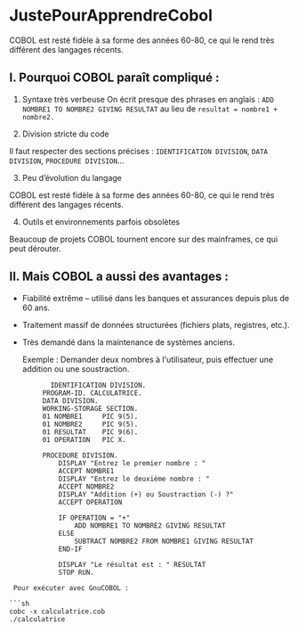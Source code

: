 # JustePourApprendreCobol
COBOL est resté fidèle à sa forme des années 60-80, ce qui le rend très différent des langages récents.

## I. Pourquoi COBOL paraît compliqué :

1. Syntaxe très verbeuse 
On écrit presque des phrases en anglais : `ADD NOMBRE1 TO NOMBRE2 GIVING RESULTAT` au lieu de `resultat = nombre1 + nombre2.`

2. Division stricte du code

Il faut respecter des sections précises : `IDENTIFICATION DIVISION`, `DATA DIVISION`, `PROCEDURE DIVISION`…

3. Peu d’évolution du langage

COBOL est resté fidèle à sa forme des années 60-80, ce qui le rend très différent des langages récents.

4. Outils et environnements parfois obsolètes

Beaucoup de projets COBOL tournent encore sur des mainframes, ce qui peut dérouter.

## II. Mais COBOL a aussi des avantages :
* Fiabilité extrême – utilisé dans les banques et assurances depuis plus de 60 ans.
* Traitement massif de données structurées (fichiers plats, registres, etc.).
* Très demandé dans la maintenance de systèmes anciens.

  Exemple : Demander deux nombres à l'utilisateur, puis effectuer une addition ou une soustraction.
  
  ```cobol
         IDENTIFICATION DIVISION.
       PROGRAM-ID. CALCULATRICE.
       DATA DIVISION.
       WORKING-STORAGE SECTION.
       01 NOMBRE1     PIC 9(5).
       01 NOMBRE2     PIC 9(5).
       01 RESULTAT    PIC 9(6).
       01 OPERATION   PIC X.

       PROCEDURE DIVISION.
           DISPLAY "Entrez le premier nombre : "
           ACCEPT NOMBRE1
           DISPLAY "Entrez le deuxième nombre : "
           ACCEPT NOMBRE2
           DISPLAY "Addition (+) ou Soustraction (-) ?"
           ACCEPT OPERATION

           IF OPERATION = "+"
               ADD NOMBRE1 TO NOMBRE2 GIVING RESULTAT
           ELSE
               SUBTRACT NOMBRE2 FROM NOMBRE1 GIVING RESULTAT
           END-IF

           DISPLAY "Le résultat est : " RESULTAT
           STOP RUN.
```
 Pour exécuter avec GnuCOBOL :

```sh
cobc -x calculatrice.cob
./calculatrice
```
